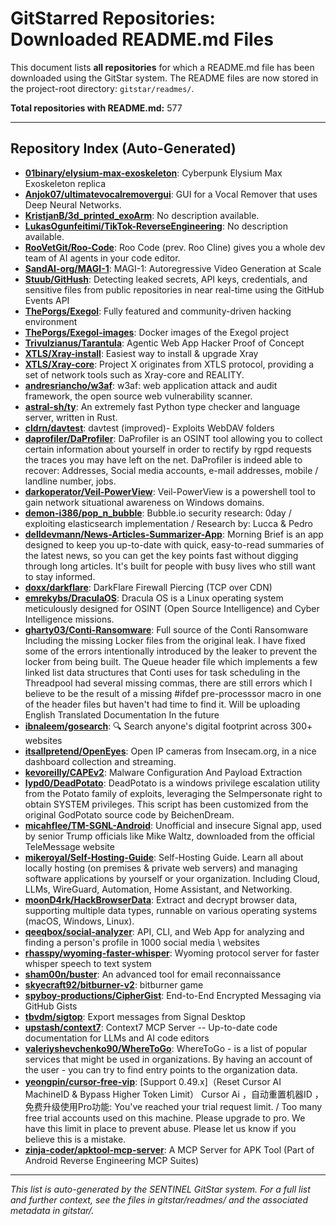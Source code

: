 # GitStarred Repositories: Downloaded README.md Files

This document lists **all repositories** for which a README.md file has been downloaded using the GitStar system. The README files are now stored in the project-root directory: `gitstar/readmes/`.

**Total repositories with README.md:** 577

---

## Repository Index (Auto-Generated)

<!--
This list is auto-generated from the files in gitstar/readmes/.
To regenerate, run the GitStar analysis or update script.
-->

<!-- BEGIN AUTO-GENERATED LIST -->
- **[01binary/elysium-max-exoskeleton](https://github.com/01binary/elysium-max-exoskeleton)**: Cyberpunk Elysium Max Exoskeleton replica
- **[Anjok07/ultimatevocalremovergui](https://github.com/Anjok07/ultimatevocalremovergui)**:  GUI for a Vocal Remover that uses Deep Neural Networks.
- **[KristjanB/3d_printed_exoArm](https://github.com/KristjanB/3d_printed_exoArm)**: No description available.
- **[LukasOgunfeitimi/TikTok-ReverseEngineering](https://github.com/LukasOgunfeitimi/TikTok-ReverseEngineering)**: No description available.
- **[RooVetGit/Roo-Code](https://github.com/RooVetGit/Roo-Code)**: Roo Code (prev. Roo Cline) gives you a whole dev team of AI agents in your code editor.
- **[SandAI-org/MAGI-1](https://github.com/SandAI-org/MAGI-1)**: MAGI-1: Autoregressive Video Generation at Scale
- **[Stuub/GitHush](https://github.com/Stuub/GitHush)**: Detecting leaked secrets, API keys, credentials, and sensitive files from public repositories in near real-time using the GitHub Events API
- **[ThePorgs/Exegol](https://github.com/ThePorgs/Exegol)**: Fully featured and community-driven hacking environment
- **[ThePorgs/Exegol-images](https://github.com/ThePorgs/Exegol-images)**: Docker images of the Exegol project
- **[Trivulzianus/Tarantula](https://github.com/Trivulzianus/Tarantula)**: Agentic Web App Hacker Proof of Concept
- **[XTLS/Xray-install](https://github.com/XTLS/Xray-install)**: Easiest way to install & upgrade Xray
- **[XTLS/Xray-core](https://github.com/XTLS/Xray-core)**: Project X originates from XTLS protocol, providing a set of network tools such as Xray-core and REALITY.
- **[andresriancho/w3af](https://github.com/andresriancho/w3af)**: w3af: web application attack and audit framework, the open source web vulnerability scanner.
- **[astral-sh/ty](https://github.com/astral-sh/ty)**: An extremely fast Python type checker and language server, written in Rust.
- **[cldrn/davtest](https://github.com/cldrn/davtest)**: davtest (improved)- Exploits WebDAV folders
- **[daprofiler/DaProfiler](https://github.com/daprofiler/DaProfiler)**: DaProfiler is an OSINT tool allowing you to collect certain information about yourself in order to rectify by rgpd requests the traces you may have left on the net. DaProfiler is indeed able to recover: Addresses, Social media accounts, e-mail addresses, mobile / landline number, jobs.
- **[darkoperator/Veil-PowerView](https://github.com/darkoperator/Veil-PowerView)**: Veil-PowerView is a powershell tool to gain network situational awareness on Windows domains.
- **[demon-i386/pop_n_bubble](https://github.com/demon-i386/pop_n_bubble)**: Bubble.io security research: 0day / exploiting elasticsearch implementation / Research by: Lucca & Pedro 
- **[delldevmann/News-Articles-Summarizer-App](https://github.com/delldevmann/News-Articles-Summarizer-App)**: Morning Brief is an app designed to keep you up-to-date with quick, easy-to-read summaries of the latest news, so you can get the key points fast without digging through long articles. It's built for people with busy lives who still want to stay informed. 
- **[doxx/darkflare](https://github.com/doxx/darkflare)**: DarkFlare Firewall Piercing (TCP over CDN)
- **[emrekybs/DraculaOS](https://github.com/emrekybs/DraculaOS)**: Dracula OS is a Linux operating system meticulously designed for OSINT (Open Source Intelligence) and Cyber  Intelligence missions.
- **[gharty03/Conti-Ransomware](https://github.com/gharty03/Conti-Ransomware)**: Full source of the Conti Ransomware Including the missing Locker files from the original leak. I have fixed some of the errors intentionally introduced by the leaker to prevent the locker from being built. The Queue header file which implements a few linked list data structures that Conti uses for task scheduling in the Threadpool had several missing commas, there are still errors which I believe to be the result of a missing #ifdef pre-processsor macro in one of the header files but haven't had time to find it. Will be uploading English Translated Documentation In the future
- **[ibnaleem/gosearch](https://github.com/ibnaleem/gosearch)**: 🔍 Search anyone's digital footprint across 300+ websites
- **[itsallpretend/OpenEyes](https://github.com/itsallpretend/OpenEyes)**: Open IP cameras from Insecam.org, in a nice dashboard collection and streaming.
- **[kevoreilly/CAPEv2](https://github.com/kevoreilly/CAPEv2)**: Malware Configuration And Payload Extraction
- **[lypd0/DeadPotato](https://github.com/lypd0/DeadPotato)**: DeadPotato is a windows privilege escalation utility from the Potato family of exploits, leveraging the SeImpersonate right to obtain SYSTEM privileges.        This script has been customized from the original GodPotato source code by BeichenDream.
- **[micahflee/TM-SGNL-Android](https://github.com/micahflee/TM-SGNL-Android)**: Unofficial and insecure Signal app, used by senior Trump officials like Mike Waltz, downloaded from the official TeleMessage website
- **[mikeroyal/Self-Hosting-Guide](https://github.com/mikeroyal/Self-Hosting-Guide)**: Self-Hosting Guide. Learn all about  locally hosting (on premises & private web servers) and managing software applications by yourself or your organization. Including Cloud, LLMs, WireGuard, Automation, Home Assistant, and Networking.
- **[moonD4rk/HackBrowserData](https://github.com/moonD4rk/HackBrowserData)**: Extract and decrypt browser data, supporting multiple data types, runnable on various operating systems (macOS, Windows, Linux).
- **[qeeqbox/social-analyzer](https://github.com/qeeqbox/social-analyzer)**: API, CLI, and Web App for analyzing and finding a person's profile in 1000 social media \ websites
- **[rhasspy/wyoming-faster-whisper](https://github.com/rhasspy/wyoming-faster-whisper)**: Wyoming protocol server for faster whisper speech to text system
- **[sham00n/buster](https://github.com/sham00n/buster)**: An advanced tool for email reconnaissance
- **[skyecraft92/bitburner-v2](https://github.com/skyecraft92/bitburner-v2)**: bitburner game 
- **[spyboy-productions/CipherGist](https://github.com/spyboy-productions/CipherGist)**: End-to-End Encrypted Messaging via GitHub Gists
- **[tbvdm/sigtop](https://github.com/tbvdm/sigtop)**: Export messages from Signal Desktop
- **[upstash/context7](https://github.com/upstash/context7)**: Context7 MCP Server -- Up-to-date code documentation for LLMs and AI code editors
- **[valeriyshevchenko90/WhereToGo](https://github.com/valeriyshevchenko90/WhereToGo)**: WhereToGo - is a list of popular services that might be used in organizations. By having an account of the user - you can try to find entry points to the organization data.
- **[yeongpin/cursor-free-vip](https://github.com/yeongpin/cursor-free-vip)**: [Support 0.49.x]（Reset Cursor AI MachineID & Bypass Higher Token Limit） Cursor Ai ，自动重置机器ID ， 免费升级使用Pro功能: You've reached your trial request limit. / Too many free trial accounts used on this machine. Please upgrade to pro. We have this limit in place to prevent abuse. Please let us know if you believe this is a mistake.
- **[zinja-coder/apktool-mcp-server](https://github.com/zinja-coder/apktool-mcp-server)**: A MCP Server for APK Tool (Part of Android Reverse Engineering MCP Suites)

<!-- END AUTO-GENERATED LIST -->

---

*This list is auto-generated by the SENTINEL GitStar system. For a full list and further context, see the files in gitstar/readmes/ and the associated metadata in gitstar/.* 